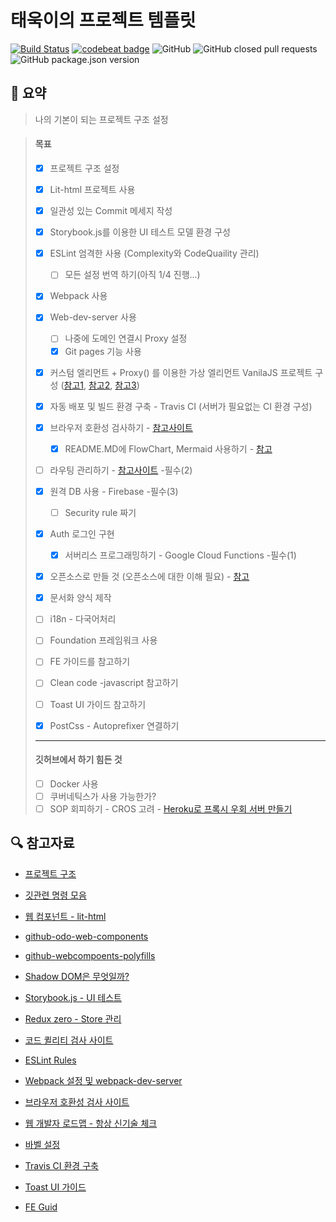 # 태욱이의 프로젝트 템플릿

[![Build Status](https://travis-ci.org/taeuk-gang/taeuk-template.svg?branch=master)](https://travis-ci.org/taeuk-gang/taeuk-template) [![codebeat badge](https://codebeat.co/badges/fa88fd81-fc65-45a7-8618-d3314ef87c21)](https://codebeat.co/projects/github-com-taeuk-gang-my-project-master) ![GitHub](https://img.shields.io/github/license/taeuk-gang/taeuk-template.svg) ![GitHub closed pull requests](https://img.shields.io/github/issues-pr-closed/taeuk-gang/taeuk-template.svg) ![GitHub package.json version](https://img.shields.io/github/package-json/v/taeuk-gang/taeuk-template.svg)

## :memo: 요약
> 나의 기본이 되는 프로젝트 구조 설정

> #### 목표
>
> - [x] 프로젝트 구조 설정
> - [x] Lit-html 프로젝트 사용
> - [x] 일관성 있는 Commit 메세지 작성
> - [x] Storybook.js를 이용한 UI 테스트 모델 환경 구성
> - [x] ESLint 엄격한 사용 (Complexity와 CodeQuaility 관리) 
>
>   - [ ] 모든 설정 번역 하기(아직 1/4 진행...)
> - [x] Webpack 사용
> - [x] Web-dev-server 사용
>
>   - [ ] 나중에 도메인 연결시 Proxy 설정
>   - [x] Git pages 기능 사용
> - [x] 커스텀 엘리먼트 + Proxy() 를 이용한 가상 엘리먼트 VanilaJS 프로젝트 구성 ([참고1](https://dev-momo.tistory.com/entry/javascript-ES6-Proxy), [참고2](https://stackblitz.com/edit/2-way-bind-exapmle?file=index.js), [참고3](https://meetup.toast.com/posts/158))
> - [x] 자동 배포 및 빌드 환경 구축 - Travis CI (서버가 필요없는 CI 환경 구성)
> - [x] 브라우저 호환성 검사하기 - [참고사이트](https://caniuse.com/#feat=shadowdomv1)
>   - [x] README.MD에 FlowChart, Mermaid 사용하기 - [참고](https://baemincheon.tistory.com/29)
> - [ ] 라우팅 관리하기 - [참고사이트](https://poiemaweb.com/js-spa) -필수(2)
> - [x] 원격 DB 사용 - Firebase -필수(3)
>
>     - [ ] Security rule 짜기
> - [x] Auth 로그인 구현
>   - [x] 서버리스 프로그래밍하기 - Google Cloud Functions -필수(1)
> - [x] 오픈소스로 만들 것 (오픈소스에 대한 이해 필요) - [참고](https://janelia-flyem.github.io/licenses.html)
> - [x] 문서화 양식 제작
> - [ ] i18n - 다국어처리
> - [ ] Foundation 프레임워크 사용
> - [ ] FE 가이드를 참고하기
> - [ ] Clean code -javascript 참고하기
> - [ ] Toast UI 가이드 참고하기
> - [x] PostCss - Autoprefixer 연결하기
>
> --------------------
>
> #### 깃허브에서 하기 힘든 것
>
>   - [ ] Docker 사용
>  - [ ] 쿠버네틱스가 사용 가능한가?
>   - [ ] SOP 회피하기 - CROS 고려 - [Heroku로 프록시 우회 서버 만들기](https://github.com/Rob--W/cors-anywhere)



## :mag: 참고자료

- [프로젝트 구조](https://joshua1988.github.io/web-development/vuejs/vue-structure/)
- [깃관련 명령 모음](https://github.com/mingrammer/git-tips/blob/master/README.md#%EC%B6%A9%EB%8F%8C%EB%90%9C-%EB%AA%A8%EB%93%A0-%ED%8C%8C%EC%9D%BC-%EB%82%98%EC%97%B4%ED%95%98%EA%B8%B0)
- [웹 컴포넌트 - lit-html](https://kyu.io/%EC%9B%B9-%EC%BB%B4%ED%8F%AC%EB%84%8C%ED%8A%B85%e2%80%8a-%e2%80%8alit-html%EB%A1%9C-%EB%A6%AC%EC%97%91%ED%8A%B8%EC%B2%98%EB%9F%BC-%EC%BD%94%EB%94%A9%ED%95%98%EA%B8%B0/)
- [github-odo-web-components](https://github.com/kyuwoo-choi/todo-web-components)
- [github-webcompoents-polyfills](https://github.com/webcomponents/polyfills/tree/master/packages/webcomponentsjs#how-to-use)

- [Shadow DOM은 무엇일까?](https://wit.nts-corp.com/2019/03/27/5552)

- [Storybook.js - UI 테스트](https://release-3-4--storybooks-polymer.netlify.com/?selectedKind=Welcome&selectedStory=Welcome&full=0&addons=1&stories=1&panelRight=0&addonPanel=storybook%2Fstories%2Fstories-panel)

- [Redux zero - Store 관리](https://github.com/redux-zero/redux-zero)

- [코드 퀼리티 검사 사이트](https://codebeat.co/projects/github-com-taeuk-gang-my-project-master)

- [ESLint Rules](https://eslint.org/docs/rules/)

- [Webpack 설정 및 webpack-dev-server](https://www.daleseo.com/webpack-development/)

- [브라우저 호환성 검사 사이트](https://caniuse.com/#feat=shadowdomv1)

- [웹 개발자 로드맵 - 항상 신기술 체크](https://github.com/devJang/developer-roadmap)

- [바벨 설정](https://babeljs.io/docs/en/babel-register)

- [Travis CI 환경 구축](https://d2.naver.com/helloworld/2564557)
- [Toast UI 가이드](https://ui.toast.com/weekly-pick/ko/)
- [FE Guid](https://ui.toast.com/fe-guide/ko/)

